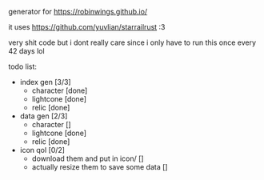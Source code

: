 generator for https://robinwings.github.io/

it uses https://github.com/yuvlian/starrailrust :3

very shit code but i dont really care since i only have to run this once every 42 days lol

todo list:
- index gen [3/3]
  - character [done]
  - lightcone [done]
  - relic [done]
- data gen [2/3]
  - character []
  - lightcone [done]
  - relic [done]
- icon qol [0/2]
  - download them and put in icon/ []
  - actually resize them to save some data []
